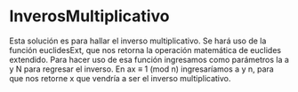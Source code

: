 # InverosMultiplicativo
Esta solución es para hallar el inverso multiplicativo.
Se hará uso de la función euclidesExt, que nos retorna la operación matemática de euclides extendido.
Para hacer uso de esa función ingresamos como parámetros la a y N para regresar el inverso. 
En ax ≡ 1 (mod n) ingresaríamos a y n, para que nos retorne x que vendría a ser el inverso multiplicativo.
